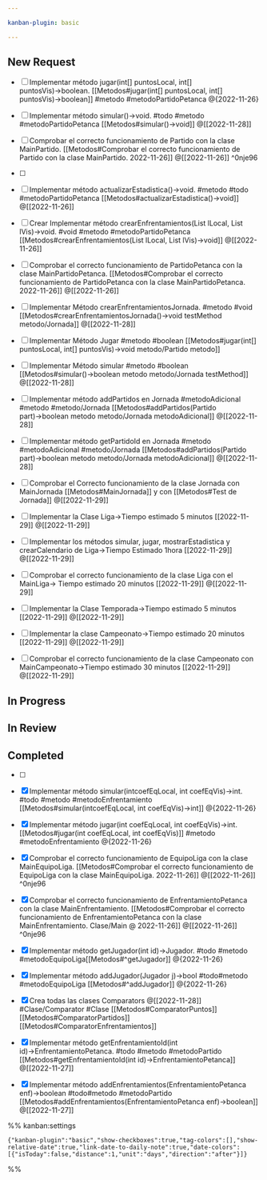 ```yaml
---

kanban-plugin: basic

---
```


## New Request

- [ ] Implementar método jugar(int[] puntosLocal, int[] puntosVis)→boolean. [[Metodos#jugar(int[] puntosLocal, int[] puntosVis)→boolean]] #metodo #metodoPartidoPetanca @{2022-11-26}
- [ ] Implementar método simular()→void. #todo #metodo #metodoPartidoPetanca   [[Metodos#simular()→void]] @[[2022-11-28]]
- [ ] Comprobar el correcto funcionamiento de Partido con la clase MainPartido. [[Metodos#Comprobar el correcto funcionamiento de Partido con la clase MainPartido. 2022-11-26]] @[[2022-11-26]] ^0nje96
- [ ] 
- [ ] Implementar método actualizarEstadistica()→void. #metodo #todo #metodoPartidoPetanca [[Metodos#actualizarEstadistica()→void]] @[[2022-11-26]]
- [ ] Crear Implementar método crearEnfrentamientos(List lLocal, List lVis)→void. #void #metodo #metodoPartidoPetanca [[Metodos#crearEnfrentamientos(List lLocal, List lVis)→void]] @[[2022-11-26]]
- [ ] Comprobar el correcto funcionamiento de PartidoPetanca con la clase MainPartidoPetanca. [[Metodos#Comprobar el correcto funcionamiento de PartidoPetanca con la clase MainPartidoPetanca. 2022-11-26]] @[[2022-11-26]]
- [ ] Implementar Método crearEnfrentamientosJornada. #metodo #void [[Metodos#crearEnfrentamientosJornada()→void testMethod metodo/Jornada]] @[[2022-11-28]]
- [ ] Implementar Método Jugar #metodo #boolean [[Metodos#jugar(int[] puntosLocal, int[] puntosVis)→void metodo/Partido metodo]]
- [ ] Implementar Método simular #metodo #boolean [[Metodos#simular()→boolean metodo metodo/Jornada testMethod]] @[[2022-11-28]]
- [ ] Implementar método addPartidos en Jornada #metodoAdicional #metodo #metodo/Jornada [[Metodos#addPartidos(Partido part)→boolean metodo metodo/Jornada metodoAdicional]] @[[2022-11-28]]
- [ ] Implementar método getPartidoId en Jornada #metodo #metodoAdicional #metodo/Jornada [[Metodos#addPartidos(Partido part)→boolean metodo metodo/Jornada metodoAdicional]] @[[2022-11-28]]
- [ ] Comprobar el Correcto funcionamiento de la clase Jornada con MainJornada [[Metodos#MainJornada]] y con [[Metodos#Test de Jornada]] @[[2022-11-29]]
- [ ] Implementar la Clase Liga→Tiempo estimado 5 minutos [[2022-11-29]] @[[2022-11-29]]
- [ ] Implementar los métodos simular, jugar, mostrarEstadistica y crearCalendario de Liga→Tiempo Estimado 1hora [[2022-11-29]] @[[2022-11-29]]
- [ ] Comprobar el correcto funcionamiento de la clase Liga con el MainLiga→ Tiempo estimado 20 minutos [[2022-11-29]] @[[2022-11-29]]
- [ ] Implementar la Clase Temporada→Tiempo estimado 5 minutos [[2022-11-29]] @[[2022-11-29]]
- [ ] Implementar la clase Campeonato→Tiempo estimado 20 minutos [[2022-11-29]] @[[2022-11-29]]
- [ ] Comprobar el correcto funcionamiento de la clase Campeonato con MainCampeonato→Tiempo estimado 30 minutos [[2022-11-29]] @[[2022-11-29]]


## In Progress



## In Review



## Completed

- [ ] 
- [x] Implementar método simular(intcoefEqLocal, int coefEqVis)→int. #todo #metodo #metodoEnfrentamiento  [[Metodos#simular(intcoefEqLocal, int coefEqVis)→int]] @{2022-11-26}
- [x] Implementar método jugar(int coefEqLocal, int coefEqVis)→int. [[Metodos#jugar(int coefEqLocal, int coefEqVis)]] #metodo #metodoEnfrentamiento @{2022-11-26}
- [x] Comprobar el correcto funcionamiento de EquipoLiga con la clase MainEquipoLiga. [[Metodos#Comprobar el correcto funcionamiento de EquipoLiga con la clase MainEquipoLiga. 2022-11-26]] @[[2022-11-26]] ^0nje96
- [x] Comprobar el correcto funcionamiento de EnfrentamientoPetanca con la clase MainEnfrentamiento. [[Metodos#Comprobar el correcto funcionamiento de EnfrentamientoPetanca con la clase MainEnfrentamiento. Clase/Main @ 2022-11-26]] @[[2022-11-26]] ^0nje96
- [x] Implementar método getJugador(int id)→Jugador.  #todo #metodo #metodoEquipoLiga[[Metodos#^getJugador]] @{2022-11-26}
- [x] Implementar método addJugador(Jugador j)→bool   #todo#metodo #metodoEquipoLiga [[Metodos#^addJugador]] @{2022-11-26}
- [x] Crea todas las clases Comparators @[[2022-11-28]]  #Clase/Comparator #Clase [[Metodos#ComparatorPuntos]]  [[Metodos#ComparatorPartidos]]  [[Metodos#ComparatorEnfrentamientos]]
- [x] Implementar método getEnfrentamientoId(int id)→EnfrentamientoPetanca.  #todo #metodo #metodoPartido [[Metodos#getEnfrentamientoId(int id)→EnfrentamientoPetanca]] @[[2022-11-27]]
- [x] Implementar método addEnfrentamientos(EnfrentamientoPetanca enf)→boolean  #todo#metodo #metodoPartido [[Metodos#addEnfrentamientos(EnfrentamientoPetanca enf)→boolean]] @[[2022-11-27]]




%% kanban:settings
```
{"kanban-plugin":"basic","show-checkboxes":true,"tag-colors":[],"show-relative-date":true,"link-date-to-daily-note":true,"date-colors":[{"isToday":false,"distance":1,"unit":"days","direction":"after"}]}
```
%%